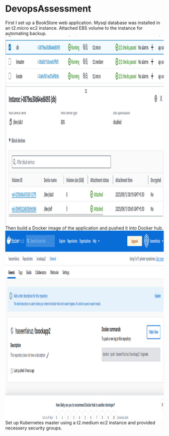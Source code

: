 # DevopsAssessment
First I set up a BookStore web application. 
Mysql database was installed in an t2.micro ec2 instance.
Attached EBS volume to the instance for automating backup.
<img src="https://github.com/Haseen-Fairuz/DevopsAssessment/blob/main/Screenshots/Screenshot%20from%202023-09-13%2018-49-55.png" width="800" height="600">
Then build a Docker image of the application and pushed it into Docker hub.
<img src="https://github.com/Haseen-Fairuz/DevopsAssessment/blob/main/Screenshots/Screenshot%20from%202023-09-13%2019-18-30.png" width="800" height="600">
Set up Kubernetes master using a t2.medium ec2 instance and provided necessery security groups.
